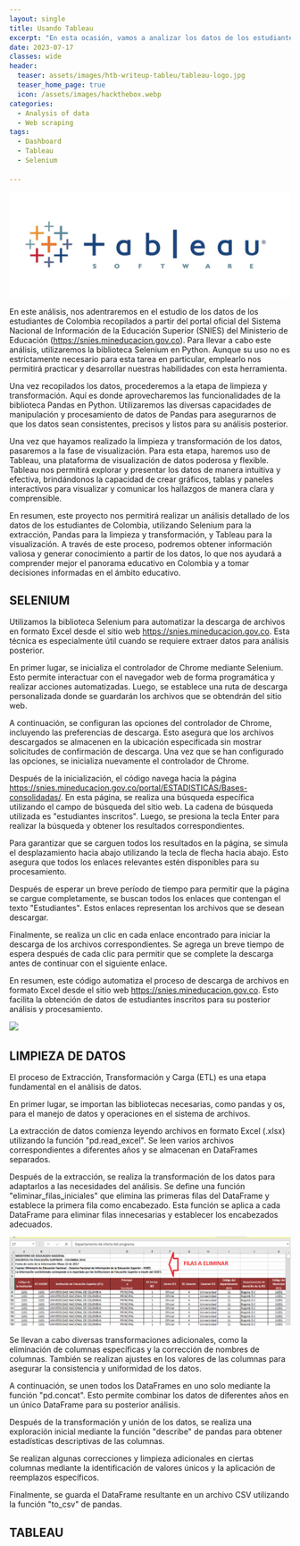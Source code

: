 ```yaml
---
layout: single
title: Usando Tableau
excerpt: "En esta ocasión, vamos a analizar los datos de los estudiantes de Colombia obtenidos del portal https://snies.mineducacion.gov.co. Utilizaremos Selenium, aunque su uso no es estrictamente necesario, nos servirá como ejercicio. La limpieza de los datos la realizaremos con la ayuda de Pandas y la visualización la llevaremos a cabo utilizando Tableau."
date: 2023-07-17
classes: wide
header:
  teaser: assets/images/htb-writeup-tableu/tableau-logo.jpg
  teaser_home_page: true
  icon: /assets/images/hackthebox.webp
categories:
  - Analysis of data
  - Web scraping
tags:  
  - Dashboard
  - Tableau
  - Selenium

---
```


![](/assets/images/htb-writeup-tableu/ta.jpg)


En este análisis, nos adentraremos en el estudio de los datos de los estudiantes de Colombia recopilados a partir del portal oficial del Sistema Nacional de Información de la Educación Superior (SNIES) del Ministerio de Educación (https://snies.mineducacion.gov.co). Para llevar a cabo este análisis, utilizaremos la biblioteca Selenium en Python. Aunque su uso no es estrictamente necesario para esta tarea en particular, emplearlo nos permitirá practicar y desarrollar nuestras habilidades con esta herramienta.

Una vez recopilados los datos, procederemos a la etapa de limpieza y transformación. Aquí es donde aprovecharemos las funcionalidades de la biblioteca Pandas en Python. Utilizaremos las diversas capacidades de manipulación y procesamiento de datos de Pandas para asegurarnos de que los datos sean consistentes, precisos y listos para su análisis posterior.

Una vez que hayamos realizado la limpieza y transformación de los datos, pasaremos a la fase de visualización. Para esta etapa, haremos uso de Tableau, una plataforma de visualización de datos poderosa y flexible. Tableau nos permitirá explorar y presentar los datos de manera intuitiva y efectiva, brindándonos la capacidad de crear gráficos, tablas y paneles interactivos para visualizar y comunicar los hallazgos de manera clara y comprensible.

En resumen, este proyecto nos permitirá realizar un análisis detallado de los datos de los estudiantes de Colombia, utilizando Selenium para la extracción, Pandas para la limpieza y transformación, y Tableau para la visualización. A través de este proceso, podremos obtener información valiosa y generar conocimiento a partir de los datos, lo que nos ayudará a comprender mejor el panorama educativo en Colombia y a tomar decisiones informadas en el ámbito educativo.

## __SELENIUM__

Utilizamos la biblioteca Selenium para automatizar la descarga de archivos en formato Excel desde el sitio web https://snies.mineducacion.gov.co. Esta técnica es especialmente útil cuando se requiere extraer datos para análisis posterior.

En primer lugar, se inicializa el controlador de Chrome mediante Selenium. Esto permite interactuar con el navegador web de forma programática y realizar acciones automatizadas. Luego, se establece una ruta de descarga personalizada donde se guardarán los archivos que se obtendrán del sitio web.

A continuación, se configuran las opciones del controlador de Chrome, incluyendo las preferencias de descarga. Esto asegura que los archivos descargados se almacenen en la ubicación especificada sin mostrar solicitudes de confirmación de descarga. Una vez que se han configurado las opciones, se inicializa nuevamente el controlador de Chrome.

Después de la inicialización, el código navega hacia la página https://snies.mineducacion.gov.co/portal/ESTADISTICAS/Bases-consolidadas/. En esta página, se realiza una búsqueda específica utilizando el campo de búsqueda del sitio web. La cadena de búsqueda utilizada es "estudiantes inscritos". Luego, se presiona la tecla Enter para realizar la búsqueda y obtener los resultados correspondientes.

Para garantizar que se carguen todos los resultados en la página, se simula el desplazamiento hacia abajo utilizando la tecla de flecha hacia abajo. Esto asegura que todos los enlaces relevantes estén disponibles para su procesamiento.

Después de esperar un breve período de tiempo para permitir que la página se cargue completamente, se buscan todos los enlaces que contengan el texto "Estudiantes". Estos enlaces representan los archivos que se desean descargar.

Finalmente, se realiza un clic en cada enlace encontrado para iniciar la descarga de los archivos correspondientes. Se agrega un breve tiempo de espera después de cada clic para permitir que se complete la descarga antes de continuar con el siguiente enlace.

En resumen, este código automatiza el proceso de descarga de archivos en formato Excel desde el sitio web https://snies.mineducacion.gov.co. Esto facilita la obtención de datos de estudiantes inscritos para su posterior análisis y procesamiento.

![](/assets/images/htb-writeup-tableu/sele.gif)

## __LIMPIEZA DE DATOS__

El proceso de Extracción, Transformación y Carga (ETL) es una etapa fundamental en el análisis de datos.

En primer lugar, se importan las bibliotecas necesarias, como pandas y os, para el manejo de datos y operaciones en el sistema de archivos.

La extracción de datos comienza leyendo archivos en formato Excel (.xlsx) utilizando la función "pd.read_excel". Se leen varios archivos correspondientes a diferentes años y se almacenan en DataFrames separados.

Después de la extracción, se realiza la transformación de los datos para adaptarlos a las necesidades del análisis. Se define una función "eliminar_filas_iniciales" que elimina las primeras filas del DataFrame y establece la primera fila como encabezado. Esta función se aplica a cada DataFrame para eliminar filas innecesarias y establecer los encabezados adecuados.

![](/assets/images/htb-writeup-tableu/elim.png)

Se llevan a cabo diversas transformaciones adicionales, como la eliminación de columnas específicas y la corrección de nombres de columnas. También se realizan ajustes en los valores de las columnas para asegurar la consistencia y uniformidad de los datos.

A continuación, se unen todos los DataFrames en uno solo mediante la función "pd.concat". Esto permite combinar los datos de diferentes años en un único DataFrame para su posterior análisis.

Después de la transformación y unión de los datos, se realiza una exploración inicial mediante la función "describe" de pandas para obtener estadísticas descriptivas de las columnas.

Se realizan algunas correcciones y limpieza adicionales en ciertas columnas mediante la identificación de valores únicos y la aplicación de reemplazos específicos.

Finalmente, se guarda el DataFrame resultante en un archivo CSV utilizando la función "to_csv" de pandas.

## __TABLEAU__
